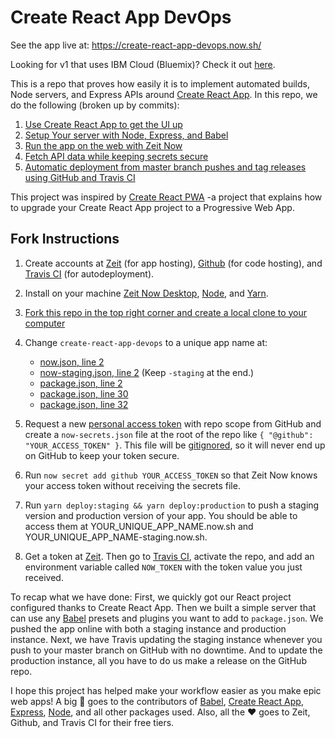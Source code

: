 # Create React App DevOps

See the app live at: https://create-react-app-devops.now.sh/

Looking for v1 that uses IBM Cloud (Bluemix)? Check it out [here](https://github.com/seejamescode/create-react-app-devops/tree/v1).

This is a repo that proves how easily it is to implement automated builds, Node servers, and Express APIs around [Create React App](https://github.com/facebookincubator/create-react-app). In this repo, we do the following (broken up by commits):

1.  [Use Create React App to get the UI up](https://github.com/seejamescode/create-react-app-devops/commit/debefa3032268719c74aeab8d168254415f0e47e)
2.  [Setup Your server with Node, Express, and Babel](https://github.com/seejamescode/create-react-app-devops/commit/b866e3ec95aaeba44b4164fd7e124c3568b08d63)
3.  [Run the app on the web with Zeit Now](https://github.com/seejamescode/create-react-app-devops/commit/f582ea67f4ff3a8ba7605af92b52d3945c6974e4)
4.  [Fetch API data while keeping secrets secure](https://github.com/seejamescode/create-react-app-devops/commit/a1e91d649c7b246c00f65c072f8e7a4f97f60eb8)
5.  [Automatic deployment from master branch pushes and tag releases using GitHub and Travis CI](https://github.com/seejamescode/create-react-app-devops/commit/8bccd0640a15c5a4661a458e0c6f5f5be03843e2)

This project was inspired by [Create React PWA](https://github.com/jeffposnick/create-react-pwa) -a project that explains how to upgrade your Create React App project to a Progressive Web App.

## Fork Instructions

1.  Create accounts at [Zeit](https://zeit.co/) (for app hosting), [Github](https://github.com) (for code hosting), and [Travis CI](https://travis-ci.org/) (for autodeployment).

2.  Install on your machine [Zeit Now Desktop](https://zeit.co/download), [Node](https://docs.npmjs.com/getting-started/installing-node), and [Yarn](https://yarnpkg.com/lang/en/docs/install/#mac-tab).

3.  [Fork this repo in the top right corner and create a local clone to your computer](https://help.github.com/articles/fork-a-repo/)

4.  Change `create-react-app-devops` to a unique app name at:

    - [now.json, line 2](https://github.com/seejamescode/create-react-app-devops/blob/master/now.json#L2)
    - [now-staging.json, line 2](https://github.com/seejamescode/create-react-app-devops/blob/master/now.json#L2) (Keep `-staging` at the end.)
    - [package.json, line 2](https://github.com/seejamescode/create-react-app-devops/blob/master/package.json#L2)
    - [package.json, line 30](https://github.com/seejamescode/create-react-app-devops/blob/master/package.json#L30)
    - [package.json, line 32](https://github.com/seejamescode/create-react-app-devops/blob/master/package.json#L32)

5.  Request a new [personal access token](https://github.com/settings/tokens/new) with repo scope from GitHub and create a `now-secrets.json` file at the root of the repo like `{ "@github": "YOUR_ACCESS_TOKEN" }`. This file will be [gitignored](https://help.github.com/articles/ignoring-files/), so it will never end up on GitHub to keep your token secure.

6.  Run `now secret add github YOUR_ACCESS_TOKEN` so that Zeit Now knows your access token without receiving the secrets file.

7.  Run `yarn deploy:staging && yarn deploy:production` to push a staging version and production version of your app. You should be able to access them at YOUR_UNIQUE_APP_NAME.now.sh and YOUR_UNIQUE_APP_NAME-staging.now.sh.

8.  Get a token at [Zeit](https://zeit.co/account/tokens). Then go to [Travis CI](https://travis-ci.org/), activate the repo, and add an environment variable called `NOW_TOKEN` with the token value you just received.

To recap what we have done: First, we quickly got our React project configured thanks to Create React App. Then we built a simple server that can use any [Babel](https://babeljs.io/docs/en) presets and plugins you want to add to `package.json`. We pushed the app online with both a staging instance and production instance. Next, we have Travis updating the staging instance whenever you push to your master branch on GitHub with no downtime. And to update the production instance, all you have to do us make a release on the GitHub repo.

I hope this project has helped make your workflow easier as you make epic web apps! A big 🙏 goes to the contributors of [Babel](https://github.com/babel/babel/graphs/contributors), [Create React App](https://github.com/facebookincubator/create-react-app/graphs/contributors), [Express](https://github.com/expressjs/express/graphs/contributors), [Node](https://github.com/nodejs/node/graphs/contributors), and all other packages used. Also, all the ❤️️ goes to Zeit, Github, and Travis CI for their free tiers.
